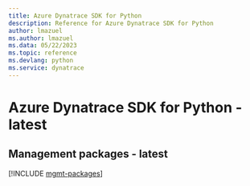 ```yaml
---
title: Azure Dynatrace SDK for Python
description: Reference for Azure Dynatrace SDK for Python
author: lmazuel
ms.author: lmazuel
ms.data: 05/22/2023
ms.topic: reference
ms.devlang: python
ms.service: dynatrace
---
```

# Azure Dynatrace SDK for Python - latest

## Management packages - latest
[!INCLUDE [mgmt-packages](dynatrace-mgmt-index.md)]